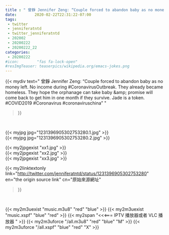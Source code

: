 ```yaml
---
title : " 曾錚 Jennifer Zeng: “Couple forced to abandon baby as no money left. No income during #CoronavirusOutbreak. They already became homeless. They hope the orphanage can take baby &amp;amp; promise will come back to get him in one month if they survive. Jade is a token. #COVID2019 #Coronavirus #coronaviruschina”  "
date:        2020-02-22T22:31:22-07:00
tags:
 - twitter
 - jenniferatntd
 - twitter_jenniferatntd
 - 202002
 - 20200222
 - 20200222_22
categories:
 - 20200222
#icon:        "fas fa-lock-open"
#resImgTeaser: teaserpics/wikipedia.org/emacs-jokes.png
---
```


{{< mydiv text=" 曾錚 Jennifer Zeng: “Couple forced to abandon baby as no money left. No income during #CoronavirusOutbreak. They already became homeless. They hope the orphanage can take baby &amp;amp; promise will come back to get him in one month if they survive. Jade is a token. #COVID2019 #Coronavirus #coronaviruschina”  "
>}}
<br>


 {{< myjpg jpg="1231396905302753280.1.jpg" >}}<br>  {{< myjpg jpg="1231396905302753280.2.jpg" >}}<br> 

{{< my2jpgexist "xx1.jpg" >}}<br>
{{< my2jpgexist "xx2.jpg" >}}<br>
{{< my2jpgexist "xx3.jpg" >}}<br>


{{< my2linktextonly link="http://twitter.com/jenniferatntd/status/1231396905302753280"
en="the origin source link" cn="原始來源網址"
>}}


<br>

{{< my2m3uexist "music.m3u8" "red"  "blue" >}} {{< my2m3uexist "music.xspf" "blue" "red"  >}} {{< my2span "<<<=== IPTV 播放器或者 VLC 播放器 " >}} {{< my2m3uforce "/all.m3u8" "red"  "blue" "M" >}} {{< my2m3uforce "/all.xspf" "blue" "red"  "X" >}} 

